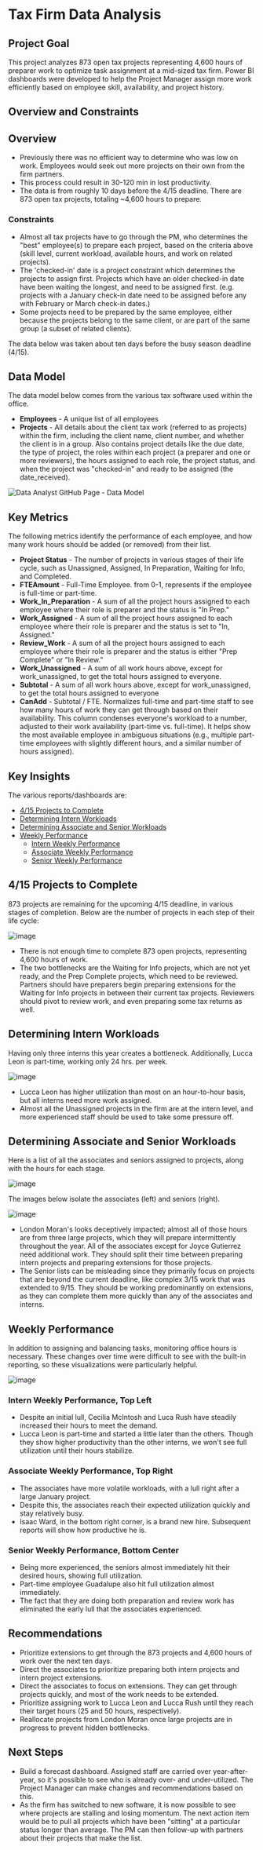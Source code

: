 # Tax Firm Data Analysis

## Project Goal
This project analyzes 873 open tax projects representing 4,600 hours of preparer work to optimize task assignment at a mid-sized tax firm. Power BI dashboards were developed to help the Project Manager assign more work efficiently based on employee skill, availability, and project history.

## Overview and Constraints

## Overview
- Previously there was no efficient way to determine who was low on work. Employees would seek out more projects on their own from the firm partners.
- This process could result in 30-120 min in lost productivity.
- The data is from roughly 10 days before the 4/15 deadline. There are 873 open tax projects, totaling ~4,600 hours to prepare.

### Constraints
- Almost all tax projects have to go through the PM, who determines the "best" employee(s) to prepare each project, based on the criteria above (skill level, current workload, available hours, and work on related projects).
- The 'checked-in' date is a project constraint which determines the projects to assign first. Projects which have an older checked-in date have been waiting the longest, and need to be assigned first. (e.g. projects with a January check-in date need to be assigned before any with February or March check-in dates.)
- Some projects need to be prepared by the same employee, either because the projects belong to the same client, or are part of the same group (a subset of related clients).

The data below was taken about ten days before the busy season deadline (4/15).

## Data Model
The data model below comes from the various tax software used within the office.

- **Employees** - A unique list of all employees
- **Projects** - All details about the client tax work (referred to as projects) within the firm, including the client name, client number, and whether the client is in a group. Also contains project details like the due date, the type of project, the roles within each project (a preparer and one or more reviewers), the hours assigned to each role, the project status, and when the project was "checked-in" and ready to be assigned (the date_received).

![Data Analyst GitHub Page - Data Model](https://github.com/user-attachments/assets/7a71c310-0fb3-4843-b785-580b1d484c67)

## Key Metrics
The following metrics identify the performance of each employee, and how many work hours should be added (or removed) from their list.

- **Project Status** - The number of projects in various stages of their life cycle, such as Unassigned, Assigned, In Preparation, Waiting for Info, and Completed.
- **FTEAmount** - Full-Time Employee. from 0-1, represents if the employee is full-time or part-time.
- **Work_In_Preparation** - A sum of all the project hours assigned to each employee where their role is preparer and the status is "In Prep."
- **Work_Assigned** - A sum of all the project hours assigned to each employee where their role is preparer and the status is set to "In, Assigned."
- **Review_Work** - A sum of all the project hours assigned to each employee where their role is preparer and the status is either "Prep Complete" or "In Review."
- **Work_Unassigned** - A sum of all work hours above, except for work_unassigned, to get the total hours assigned to everyone.
- **Subtotal** - A sum of all work hours above, except for work_unassigned, to get the total hours assigned to everyone
- **CanAdd** - Subtotal / FTE. Normalizes full-time and part-time staff to see how many hours of work they can get through based on their availability. This column condenses everyone's workload to a number, adjusted to their work availability (part-time vs. full-time). It helps show the most available employee in ambiguous situations (e.g., multiple part-time employees with slightly different hours, and a similar number of hours assigned).

## Key Insights
The various reports/dashboards are:
- [4/15 Projects to Complete](#415-projects-to-complete)
- [Determining Intern Workloads](#determining-intern-workloads)
- [Determining Associate and Senior Workloads](#determining-associate-and-senior-workloads)
- [Weekly Performance](#weekly-performance)
  - [Intern Weekly Performance](#intern-weekly-performance-top-left)
  - [Associate Weekly Performance](#associate-weekly-performance-top-right)
  - [Senior Weekly Performance](#senior-weekly-performance-bottom-center)

## 4/15 Projects to Complete
873 projects are remaining for the upcoming 4/15 deadline, in various stages of completion. Below are the number of projects in each step of their life cycle:

![image](https://github.com/user-attachments/assets/dca93481-0bdd-45c9-ba3a-ed6efee5d9fd)

- There is not enough time to complete 873 open projects, representing 4,600 hours of work.
- The two bottlenecks are the Waiting for Info projects, which are not yet ready, and the Prep Complete projects, which need to be reviewed. Partners should have preparers begin preparing extensions for the Waiting for Info projects in between their current tax projects. Reviewers should pivot to review work, and even preparing some tax returns as well.

## Determining Intern Workloads
Having only three interns this year creates a bottleneck. Additionally, Lucca Leon is part-time, working only 24 hrs. per week.

![image](https://github.com/user-attachments/assets/7795b388-f2d9-4351-80f4-2f1525ab23cc)

- Lucca Leon has higher utilization than most on an hour-to-hour basis, but all interns need more work assigned.
- Almost all the Unassigned projects in the firm are at the intern level, and more experienced staff should be used to take some pressure off.

## Determining Associate and Senior Workloads
Here is a list of all the associates and seniors assigned to projects, along with the hours for each stage.

![image](https://github.com/user-attachments/assets/76431f78-b39b-4b4a-9557-dc5baba896ae)

The images below isolate the associates (left) and seniors (right).

![image](https://github.com/user-attachments/assets/31edfd92-9661-431d-9ed0-2a9010c25a8b)

- London Moran's looks deceptively impacted; almost all of those hours are from three large projects, which they will prepare intermittently throughout the year. All of the associates except for Joyce Gutierrez need additional work. They should split their time between preparing intern projects and preparing extensions for those projects.
- The Senior lists can be misleading since they primarily focus on projects that are beyond the current deadline, like complex 3/15 work that was extended to 9/15. They should be working predominantly on extensions, as they can complete them more quickly than any of the associates and interns.

## Weekly Performance

In addition to assigning and balancing tasks, monitoring office hours is necessary. These changes over time were difficult to see with the built-in reporting, so these visualizations were particularly helpful.

![image](https://github.com/user-attachments/assets/10aa0ee5-82d6-4a25-8222-adb34508c4a7)

### Intern Weekly Performance, Top Left
- Despite an initial lull, Cecilia McIntosh and Luca Rush have steadily increased their hours to meet the demand.
- Lucca Leon is part-time and started a little later than the others. Though they show higher productivity than the other interns, we won't see full utilization until their hours stabilize.

### Associate Weekly Performance, Top Right
- The associates have more volatile workloads, with a lull right after a large January project.
- Despite this, the associates reach their expected utilization quickly and stay relatively busy.
- Isaac Ward, in the bottom right corner, is a brand new hire. Subsequent reports will show how productive he is.

### Senior Weekly Performance, Bottom Center
- Being more experienced, the seniors almost immediately hit their desired hours, showing full utilization.
- Part-time employee Guadalupe also hit full utilization almost immediately.
- The fact that they are doing both preparation and review work has eliminated the early lull that the associates experienced.

## Recommendations
- Prioritize extensions to get through the 873 projects and 4,600 hours of work over the next ten days.
- Direct the associates to prioritize preparing both intern projects and intern project extensions.
- Direct the associates to focus on extensions. They can get through projects quickly, and most of the work needs to be extended.
- Prioritize assigning work to Lucca Leon and Lucca Rush until they reach their target hours (25 and 50 hours, respectively).
- Reallocate projects from London Moran once large projects are in progress to prevent hidden bottlenecks.

## Next Steps
- Build a forecast dashboard. Assigned staff are carried over year-after-year, so it's possible to see who is already over- and under-utilized. The Project Manager can make changes and recommendations based on this.
- As the firm has switched to new software, it is now possible to see where projects are stalling and losing momentum. The next action item would be to pull all projects which have been "sitting" at a particular status longer than average. The PM can then follow-up with partners about their projects that make the list.
